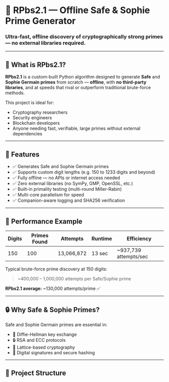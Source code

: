 # 🔐 RPbs2.1 — Offline Safe & Sophie Prime Generator

### Ultra-fast, offline discovery of cryptographically strong primes — no external libraries required.

---

## 🧬 What is RPbs2.1?

**RPbs2.1** is a custom-built Python algorithm designed to generate **Safe** and **Sophie Germain primes** from scratch — **offline**, with **no third-party libraries**, and at speeds that rival or outperform traditional brute-force methods.

This project is ideal for:
- Cryptography researchers
- Security engineers
- Blockchain developers
- Anyone needing fast, verifiable, large primes without external dependencies

---

## 🎯 Features

- ✅ Generates Safe and Sophie Germain primes
- ✅ Supports custom digit lengths (e.g. 150 to 1233 digits and beyond)
- ✅ Fully offline — no APIs or internet access needed
- ✅ Zero external libraries (no SymPy, GMP, OpenSSL, etc.)
- ✅ Built-in primality testing (multi-round Miller-Rabin)
- ✅ Multi-core parallelism for speed
- ✅ Companion-aware logging and SHA256 verification

---

## 🚀 Performance Example

| Digits | Primes Found | Attempts   | Runtime  | Efficiency      |
|--------|---------------|------------|----------|------------------|
| 150    | 100           | 13,066,872 | 13 sec   | ~937,739 attempts/sec |

Typical brute-force prime discovery at 150 digits:
> ~400,000 – 1,000,000 attempts per Safe/Sophie prime

**RPbs2.1 average:** ~130,000 attempts/prime ✅

---

## 🔒 Why Safe & Sophie Primes?

Safe and Sophie Germain primes are essential in:
- 🔐 Diffie-Hellman key exchange
- 🔒 RSA and ECC protocols
- 🧮 Lattice-based cryptography
- 🧾 Digital signatures and secure hashing

---

## 📂 Project Structure

